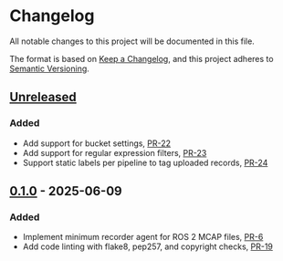 # Changelog

All notable changes to this project will be documented in this file.

The format is based on [Keep a Changelog](https://keepachangelog.com/en/1.1.0/),
and this project adheres to [Semantic Versioning](https://semver.org/spec/v2.0.0.html).

## [Unreleased]

### Added

- Add support for bucket settings, [PR-22](https://github.com/reductstore/reductstore_agent/pull/22)
- Add support for regular expression filters, [PR-23](https://github.com/reductstore/reductstore_agent/pull/23)
- Support static labels per pipeline to tag uploaded records, [PR-24](https://github.com/reductstore/reductstore_agent/pull/24)

## [0.1.0] - 2025-06-09

### Added

- Implement minimum recorder agent for ROS 2 MCAP files, [PR-6](https://github.com/reductstore/reductstore_agent/pull/6)
- Add code linting with flake8, pep257, and copyright checks, [PR-19](https://github.com/reductstore/reductstore_agent/pull/19)

[Unreleased]: https://github.com/reductstore/reductstore_agent/compare/v0.1.0...HEAD
 <!-- [0.1.1]: https://github.com/reductstore/reductstore_agent/compare/v0.1.0...v0.1.1 -->
[0.1.0]: https://github.com/reductstore/reductstore_agent/releases/tag/v0.1.0
